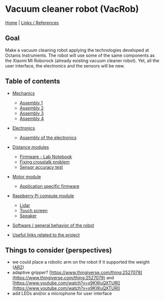 # Vacuum cleaner robot (VacRob)

[Home](../README.md) | [Links / References](./docs/references/refs.md)

## Goal

Make a vacuum cleaning robot applying the technologies developed at Octanis Instruments. The robot will use some of the same components as the Xiaomi Mi Roborock (already existing vacuum cleaner robot). Yet, all the user interface, the electronics and the sensors will be new.

## Table of contents

- [Mechanics](./mechanics/mechanics.md)
  - [Assembly 1](./mechanics/assembly1.md)
  - [Assembly 2](./mechanics/assembly2.md)
  - [Assembly 3](./mechanics/assembly3.md)
  - [Assembly 4](./mechanics/assembly4.md)
- [Electronics](./electronics/electronics.md)
  - [Assembly of the electronics](./electronics/assembly/assembly.md)
- [Distance modules](./distanceModule/distanceModules.md)
  - [Firmware - Lab Notebook](./distanceModule/firmware/distance-module-fw-LN.md)
  - [Fixing crosstalk problem](./distanceModule/crosstalk/crosstalk.md)
  - [Sensor accuracy test](./distanceModule/sensorTest/sensorTest.md)
- [Motor module](./motorModule/motorModule.md)

  - [Application specific firmware](./motorModule/firmware/motorModuleFW.md)

- [Raspberry Pi compute module](./raspi/raspi.md)
  - [Lidar](./raspi/lidar/lidar.md)
  - [Touch screen](./raspi/touchScreen/touchScreen.md)
  - [Speaker](./raspi/speaker/speaker.md)
- [Software / general behavior of the robot](./software/software.md)
- [Useful links related to the project](./docs/refs.md)

## Things to consider (perspectives)

- we could place a robotic arm on the robot if it supported the weight ([AR2](https://www.youtube.com/watch?v=CCgI4R1TEzI))
- adaptive gripper? [https://www.thingiverse.com/thing:2527079](https://www.thingiverse.com/thing:2527079) and [https://www.youtube.com/watch?v=x9KWuQXTURI](https://www.youtube.com/watch?v=x9KWuQXTURI)
- add LEDs and/or a microphone for user interface
